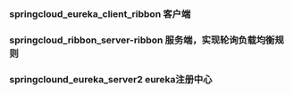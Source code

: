 ### springcloud_eureka_client_ribbon  客户端
### springcloud_ribbon_server-ribbon  服务端，实现轮询负载均衡规则
### springclound_eureka_server2     eureka注册中心
